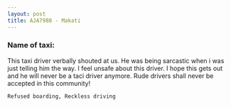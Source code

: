 ```yaml
---
layout: post
title: AJA7988 - Makati
---
```


### Name of taxi: 

This taxi driver verbally shouted at us. He was being sarcastic when i was just telling him the way. I feel unsafe about this driver. I hope this gets out and he will never be a taci driver anymore. Rude drivers shall never be accepted in this community! 

```Refused boarding, Reckless driving```
